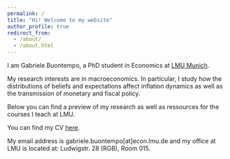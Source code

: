 ```yaml
---
permalink: /
title: "Hi! Welcome to my website"
author_profile: true
redirect_from: 
  - /about/
  - /about.html
---
```


I am Gabriele Buontempo, a PhD student in Economics at [LMU Munich](https://www.econ.lmu.de/en/).

My research interests are in macroeconomics. In particular, I study how the distributions of beliefs and expectations affect inflation dynamics as well as the transmission of monetary and fiscal policy. 

Below you can find a preview of my research as well as ressources for the courses I teach at LMU.

You can find my CV [here](https://google.com).

My email address is gabriele.buontempo[at]econ.lmu.de and my office at LMU is located at: Ludwigstr. 28 (RGB), Room 015.

